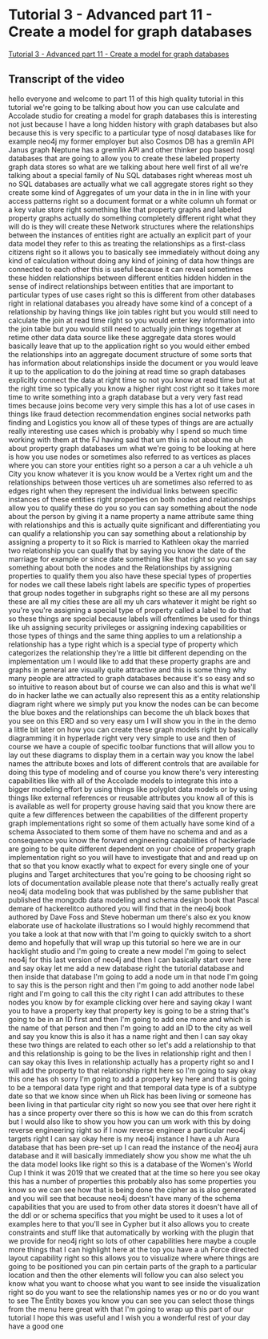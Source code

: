 
# Tutorial 3 - Advanced part 11 - Create a model for graph databases

[Tutorial 3 - Advanced part 11 - Create a model for graph databases](https://community.hackolade.com/slides/slide/create-a-model-for-graph-databases-20?fullscreen=1)

## Transcript of the video

hello everyone and welcome to part 11 of this high quality tutorial in this tutorial we're going to be talking about how you can use calculate and Accolade studio for creating a model for graph databases this is interesting not just because I have a long hidden history with graph databases but also because this is very specific to a particular type of nosql databases like for example neo4j my former employer but also Cosmos DB has a gremlin API Janus graph Neptune has a gremlin API and other thinker pop based nosql databases that are going to allow you to create these labeled property graph data stores so what are we talking about here well first of all we're talking about a special family of Nu SQL databases right whereas most uh no SQL databases are actually what we call aggregate stores right so they create some kind of Aggregates of um your data in the in in line with your access patterns right so a document format or a white column uh format or a key value store right something like that property graphs and labeled property graphs actually do something completely different right what they will do is they will create these Network structures where the relationships between the instances of entities right are actually an explicit part of your data model they refer to this as treating the relationships as a first-class citizens right so it allows you to basically see immediately without doing any kind of calculation without doing any kind of joining of data how things are connected to each other this is useful because it can reveal sometimes these hidden relationships between different entities hidden hidden in the sense of indirect relationships between entities that are important to particular types of use cases right so this is different from other databases right in relational databases you already have some kind of a concept of a relationship by having things like join tables right but you would still need to calculate the join at read time right so you would enter key information into the join table but you would still need to actually join things together at retime other data data source like these aggregate data stores would basically leave that up to the application right so you would either embed the relationships into an aggregate document structure of some sorts that has information about relationships inside the document or you would leave it up to the application to do the joining at read time so graph databases explicitly connect the data at right time so not you know at read time but at the right time so typically you know a higher right cost right so it takes more time to write something into a graph database but a very very fast read times because joins become very very simple this has a lot of use cases in things like fraud detection recommendation engines social networks path finding and Logistics you know all of these types of things are are actually really interesting use cases which is probably why I spend so much time working with them at the FJ having said that um this is not about me uh about property graph databases um what we're going to be looking at here is how you use nodes or sometimes also referred to as vertices as places where you can store your entities right so a person a car a uh vehicle a uh City you know whatever it is you know would be a Vertex right um and the relationships between those vertices uh are sometimes also referred to as edges right when they represent the individual links between specific instances of these entities right properties on both nodes and relationships allow you to qualify these do you so you can say something about the node about the person by giving it a name property a name attribute same thing with relationships and this is actually quite significant and differentiating you can qualify a relationship you can say something about a relationship by assigning a property to it so Rick is married to Kathleen okay the married two relationship you can qualify that by saying you know the date of the marriage for example or since date something like that right so you can say something about both the nodes and the Relationships by assigning properties to qualify them you also have these special types of properties for nodes we call these labels right labels are specific types of properties that group nodes together in subgraphs right so these are all my persons these are all my cities these are all my uh cars whatever it might be right so you're you're assigning a special type of property called a label to do that so these things are special because labels will oftentimes be used for things like uh assigning security privileges or assigning indexing capabilities or those types of things and the same thing applies to um a relationship a relationship has a type right which is a special type of property which categorizes the relationship they're a little bit different depending on the implementation um I would like to add that these property graphs are and graphs in general are visually quite attractive and this is some thing why many people are attracted to graph databases because it's so easy and so so intuitive to reason about but of course we can also and this is what we'll do in hacker lathe we can actually also represent this as a entity relationship diagram right where we simply put you know the nodes can be can become the blue boxes and the relationships can become the uh black boxes that you see on this ERD and so very easy um I will show you in the in the demo a little bit later on how you can create these graph models right by basically diagramming it in hyperlade right very very simple to use and then of course we have a couple of specific toolbar functions that will allow you to lay out these diagrams to display them in a certain way you know the label names the attribute boxes and lots of different controls that are available for doing this type of modeling and of course you know there's very interesting capabilities like with all of the Accolade models to integrate this into a bigger modeling effort by using things like polyglot data models or by using things like external references or reusable attributes you know all of this is is available as well for property grouse having said that you know there are quite a few differences between the capabilities of the different property graph implementations right so some of them actually have some kind of a schema Associated to them some of them have no schema and and as a consequence you know the forward engineering capabilities of hackerlade are going to be quite different dependent on your choice of property graph implementation right so you will have to investigate that and and read up on that so that you know exactly what to expect for every single one of your plugins and Target architectures that you're going to be choosing right so lots of documentation available please note that there's actually really great neo4j data modeling book that was published by the same publisher that published the mongodb data modeling and schema design book that Pascal demare of hackerelitco authored you will find that in the neo4j book authored by Dave Foss and Steve hoberman um there's also ex you know elaborate use of hackolate illustrations so I would highly recommend that you take a look at that now with that I'm going to quickly switch to a short demo and hopefully that will wrap up this tutorial so here we are in our hacklight studio and I'm going to create a new model I'm going to select neo4j for this last version of neo4j and then I can basically start over here and say okay let me add a new database right the tutorial database and then inside that database I'm going to add a node um in that node I'm going to say this is the person right and then I'm going to add another node label right and I'm going to call this the city right I can add attributes to these nodes you know by for example clicking over here and saying okay I want you to have a property key that property key is going to be a string that's going to be in an ID first and then I'm going to add one more and which is the name of that person and then I'm going to add an ID to the city as well and say you know this is also it has a name right and then I can say okay these two things are related to each other so let's add a relationship to that and this relationship is going to be the lives in relationship right and then I can say okay this lives in relationship actually has a property right so and I will add the property to that relationship right here so I'm going to say okay this one has oh sorry I'm going to add a property key here and that is going to be a temporal data type right and that temporal data type is of a subtype date so that we know since when uh Rick has been living or someone has been living in that particular city right so now you see that over here right it has a since property over there so this is how we can do this from scratch but I would also like to show you how you can um work with this by doing reverse engineering right so if I now reverse engineer a particular neo4j targets right I can say okay here is my neo4j instance I have a uh Aura database that has been pre-set up I can read the instance of the neo4j aura database and it will basically immediately show you show me what the uh the data model looks like right so this is a database of the Women's World Cup I think it was 2019 that we created that at the time so here you see okay this has a number of properties this probably also has some properties you know so we can see how that is being done the cipher as is also generated and you will see that because neo4j doesn't have many of the schema capabilities that you are used to from other data stores it doesn't have all of the ddl or or schema specifics that you might be used to it uses a lot of examples here to that you'll see in Cypher but it also allows you to create constraints and stuff like that automatically by working with the plugin that we provide for neo4j right so lots of other capabilities here maybe a couple more things that I can highlight here at the top you have a uh Force directed layout capability right so this allows you to visualize where where things are going to be positioned you can pin certain parts of the graph to a particular location and then the other elements will follow you can also select you know what you want to choose what you want to see inside the visualization right so do you want to see the relationship names yes or no or do you want to see The Entity boxes you know you can see you can select those things from the menu here great with that I'm going to wrap up this part of our tutorial I hope this was useful and I wish you a wonderful rest of your day have a good one